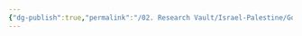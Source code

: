 ```yaml
---
{"dg-publish":true,"permalink":"/02. Research Vault/Israel-Palestine/Governments/Fatah/","created":"2025-08-22T20:56:44.182-04:00","updated":"2025-08-22T21:01:00.147-04:00"}
---
```


